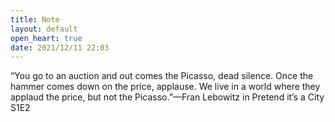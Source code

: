 ```yaml
---
title: Note
layout: default
open_heart: true
date: 2021/12/11 22:03
---
```


“You go to an auction and out comes the Picasso, dead silence. Once the hammer comes down on the price, applause. We live in a world where they applaud the price, but not the Picasso.”—Fran Lebowitz in Pretend it’s a City S1E2
